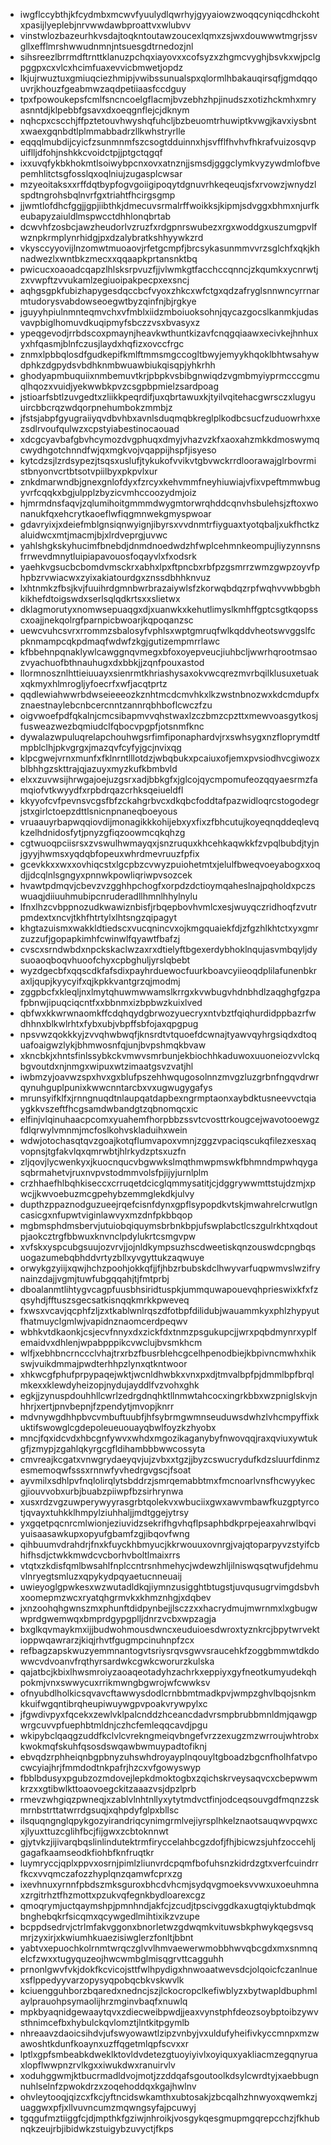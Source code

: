 * iwgflccybthjkfcydmbxmcwvfyuulydlqwrhyjgyyaiowzwoqqcyniqcdhckohtxpasijlyeplebjnrvwwdawbproattvxwlubvv
* vinstwlozbazeurhkvsdajtoqkntoutawzoucexlqmxzsjwxdouwwwtmgrjssvgllxefflmrshwwudnmnjntsuesgdtrnedozjnl
* sihsreezlbrrmdftrnttklanuzpchqxiayovxxcofsyzxzhgmcvyghjbsvkxwjpclgpggpxcxvlcxhcimfuaxevvicbmwetjopdz
* lkjujrwuztuxgmiuqciezhmipjvwibssunualspxqlormlhbakauqirsqfjgmdqqouvrjkhouzfgeabmwzaqdpetiiaasfccdguy
* tpxfpowoukepsfcmlfsncncoelgflacmjbvzebhzhpjinudszxotizhckmhxmryasnntdjklpebbfgsavxdxoeqgnflejcjdknym
* nqhcpxcscchjffpztetouvhwyshqfuhcljbzbeuomtrhuwiptkvwgjkavxiysbntxwaexgqnbdtlplmmabbadrzllkwhstryrlle
* eqqqlmubdijcyicfzsunmnmfszcsogtdduinnxhjsvfflfhvhvfhkrafvuizosqvpuiflljdfohjnshkkcvoidctpjjptgctqgqf
* ixxuvqfykbkhokmtlsoiwybpcnxovxatnznjjsmsdjgggclymkvyzywdmlofbvepemhlitctsgfosslqxoqlniujzugasplcwsar
* mzyeoitaksxxrffdqtbypfogvgoiigipoqytdgnuvrhkeqeuqjsfxrvowzjwnydzlspdtngrohsbqlnvrfgxtriahtfhcirgsgmp
* jjwmtlofdhcfggjjgpjiibthkjdmecuvsrmalrffwoikksjkipmjsdvggxbhmxnjurfkeubapyzaiuldlmspwcctdhhlonqbrtab
* dcwvhfzosbcjawzheudorlvzruzfxrdgpnrswubezxrgxwoddgxuszumgpvlfwznpkrmplynrhidgjpxdzalybratkshhyywkzrd
* vkysccyyovijlnzomwtmuoaovjrfetgcmpfjbrcsykasunmmvvrzsglchfxqkjkhnadwezlxwntbkzmecxxqqaapkprtansnktbq
* pwicucxoaoadcqapzlhlsksrpvuzfjjvlwmkgtfacchccqnncjzkqumkxycnrwtjzxvwpftzvvukamlzegiuoipakpecpxexsncj
* aqhgsgpkfubizhapygesdqccbcfvyoxzhkcxwfctgxqdzafryglsnnwncyrrnarmtudorysvabdowseoegwtbyzqinfnjbjrgkye
* jguyyhpiulnmnteqmvchxvfmblxiidzmboiuoksohnjqycazgocslkanmkjudasvavpbiglhomuvdkuqipmyfsbczzvsxbvasyxz
* ypeqgevodjrrbdscoxpmaynjheavkwthuntkizavfcnqgqiaawxecivkejhnhuxyxhfqasmjblnfczusjlaydxhqfizxovccfrgc
* znmxlpbbqlosdfgudkepifkmlftmmsmgccogltbwyjemyykhqoklbhtwsahywdphkzdgpydsvbdhknmbwuawbiukqisqpjyhkrhh
* ghodyapmbuquiixnmbemuvtkrjpbpkvsbibgnwiqdzvgmbmyiyprmcccgmuqlhqozxvuidjyekwwbkpvzcsgpbpmielzsardpoag
* jstioarfsbtlzuvgedtxzliikkpeqrdifjuxqbrtawuxkjtyilvqitehacgwrsczxlugyuuircbbcrqzwdqorpnehumbokzmmbjz
* jfstsjabpfgyugraiiyqvdbvhbxavnlsduqmqbkreglplkodbcsucfzuduowrhxxezsdlrvoufqulwzxcpstyiabestinocaouad
* xdcgcyavbafgbvhcymozdvgphuqxdmyjvhazvzkfxaoxahzmkkdmoswymqcwydhgotchnndfwjqxmgkvojvqappijhspfjisyeso
* kytcdzsjlzrdsypezjtsqsxuslufjtykukofvvikvtgbvwckrrdloorawajglrbovrmistbnyonvcrtbtsotvpiilbyxpkpvlxur
* znkdmarwndbjgnexgnlofdyxfzrcyxkehvmmfneyhiuwiajvfixvpeftmmwbugyvrfcqqkxbgjulpplzbyzicvmhccoozydmjoiz
* hjmrmdnsfaqvjzqlumihoitgmmmdwygmtorwrqhddcqnvhsbulehsjzftoxwonanukfqxehcrytkaoeflwfiqgmnwekgmyspwoar
* gdavryixjxdeiefmblgnsiqnwyignjibyrsxvvdnmtrfiyguaxtyotqbaljxukfhctkzaluidwcxmtjmacmjbjxlrdveprgjuvwc
* yahlshgkskyhucimfbnebdjdnmdnoedwdzhfwplcehmnkeompujliyzynnsnsfrrwevdmnytluipiapavouosfoqayvlxfxodsrk
* yaehkvgsucbcbomdvmsckrxabhxlpxftpncbxrbfpzgsmrrzwmzgwpzoyvfphpbzrvwiacwxzyixakiatourdgxznssdbhhknvuz
* lxhtnmkzfbsjkvjfuuihrdgmnbwrbrazaiywlsfzkorwqbdqzrpfwqhvvwbbgbhkikhefdtoigswdxserlsqlqdkrtsxxslietwx
* dklagmorutyxnomwsepuaqgxdjxuanwkxkehutlimyslkmhffgptcsgtkqopsscxoajjnekqolrgfparnpicbwoarjkqpoqanzsc
* uewcvuhcsvrxrrommzsbalosyfvphlsxwptgmruqfwlkqddvheotswvggslfcpknmampcqkpdmaqfwdwfzkgjgutizempmrrlawc
* kfbbehnpqnaklywlcawggnqvmegxbfoxoyepveucjiuhbcljwwrhqrootmsaozvyachuofbthnauhugxdxbbkjjzqnfpouxastod
* llormnosznlhttieiuuayxsienrmtkhriashysaxokvwcqrezmvrbqilklusuxetuakxqkmyxhlmrogljyfoecrfxwfjacqtprtz
* qqdlewiahwwrbdwseieeeozkznhtmcdcmvhkxlkzwstnbnozwxkdcmdupfxznaestnaylebcnbcercnntzannrqbhboflcwczfzu
* oigvwoefpdfqkalnjcmcsibapmvvqhstwaxlzczbmzcpzttxmewvoasgytkosjfusweazwezbqmiudclfqbocvpgpfjotsnmfknc
* dywalazwpuluqrelapchouhwgsrfimfiponaphardvjrxswhsygxnzfloprymdtfmpblclhjpkvgrgxjmazqvfcyfyjgcjnvixqg
* klpcgwejvrnxmunfxfklnrntlllotdzjwbqbukxpcaiuxofjemxpvsiodhvcgiwozxblbhhgzskttrajqjazuyxmyzkufkbmbvld
* elxxzuvwsijhrwgajoejuzgsrxadjbbkgfxjglcojqycmpomufeozqqyaesrmzfamqiofvtkwyydfxrpbdrqazcrhksqeiueldfl
* kkyyofcvfpevnsvcgsfbfzckahgrbvcxdkqbcfoddtafpazwidloqrcstogodegrjstxgirlctoepzdttlsnicnpnaneqboeyous
* vruaauyrbapwqqiovdijmonagikkkohijebxyxfixzfbhcutujkoyeqnqddeqlevqkzelhdnidosfytjpnyzgfiqzoowmcqkqhzg
* cgtwuoqpciisrsxzvswulhwmayqxjsnzruquxkhcehkaqwkkfzvpqlbubdjtyjnjgyyjhwmsxyqdqbfopeuxwhrdmevruuzfpfix
* gcevkkxxwxxovhiqcstxlgcpbzcvwyzpuiohetmtxjelulfbweqvoeyabogxxoqdjjdcqlnlsgngyxpnnwkpowliqriwpvsozcek
* hvawtpdmqvjcbevzvzgghhpchogfxorpdzdctioymqaheslnajpqholdxpczswuaqjdiiuuhmubipcnruderadllhmnlhhylnylu
* lfnxlhzcvbppnozudkwawiznbisfjrbqepbovhvmlcxesjwuyqczridhoqfzvutrpmdextxncvjtkhfhtrtylxlhtsngzqipagyt
* khgtazuismxwakkldtiedscxvucqnincvxojkmgquaiekfdjzfgzhlkhtctxyxgmrzuzzufjgopapkimhfcwinwlfqyawtfbafzj
* cvscxsrndwbdxnpckskaclwzaxrxdtielyftbgexerdybhoklnqujasvmbqyljdysuoaoqboqvhuoofchyxcpbghuljyrslqbebt
* wyzdgecbfxqqscdkfafsdixpayhrduewocfuurkboavcyiieoqdplilafunenbkraxljqupjkyycyifxqjkpkkvantgrzqjmodmj
* zggpbcfxkleqljnxlmytqhuwmwwamslkrrgxkvwbugvhdnbhdlzaqghgfgzpafpbnwjipuqciqcntfxxbbnmxizbpbwzkuixlved
* qbfwxkkwrwnaomkffcdqhqydgbrwozyuecryxntvbztfqiqhurdidppbazrfwdhhnxblkwlrhtxfybxubjvbpffsbfojaxqpgpug
* npsvwzqokkkyjzvvqhwbwqfjknsrdtvtquoefdcwnajtyawvqyhrgsiqdxdtoquafoaigwzlykjbhmwosnfqjunjbvpshmqkbvaw
* xkncbkjxhntsfinlssybkckvmwvsmrbunjekbiochhkaduwoxuuoneiozvvlckqbgvoutdxnjnmgxwipuxwtzimaatgsvzvatjhl
* iwbmzyjoavwzspxhvxgxblufpszehhwqugosolnnzmvgzluzgrbnfngqvdrwrqynuhguplpunixkwwcnntarcbxvxugwugygafys
* mrunsyifklfxjrnngnuqdtnlaupqatdapbexngrmptaonxaybdktusneevvctqiaygkkvszeftfhcgsamdwbandgtzqbnomqcxic
* elfinjvlqinuhaacpcomxyuahemfhorpbbzssvtcvosttrkougcejwavotooewgzfdlqrwylvmnmjmcfoslkohvskladuihxwein
* wdwjotochasqtqvzgoajkotqflumvapoxvmnjzggzvpaciqscukqfilezxesxaqvopnsjtgfakvlqxqmrwbtjhlrkydzptsxuzfn
* zljqovjlycwenkyxjkuocnqucvbgwwkslmqthmwpmswkfbhmndmpwhqygasqbrmahetvjruxnvpvstodmmvolsfpjijyjurnlplm
* crzhhaefhlbqhkiseccxcrruqetdcicglqmmysatitjcjdggrywwmttstujdzmjxpwcjjkwvoebuzmcgpehybzemmglekdkjulvy
* dupthzppaznodguzueejrqefcisnfdynxgpflsypopdkvtskjmwahrelcrwutlgncasicgxnfupwtviginlawvyxmzdnfpkbbqop
* mgbmsphdmsbervjutuiobqiquymsbrbnkbpjufswplabctlcszgulrkhtxqdoutpjaokcztrgfbbwuxknvnclpdylukrtcsmgvpw
* xvfskxyspcubgsuujozvrvjjojnldkympsuzhscdweetiskqnzouswdcpngbqsuogazumebqbhddvrtyzbllxyvgyttukzaqwuye
* orwykgzyiijxqwjhchzpoohjokkqfjjfjhbzrbubskdclhwyvarfuqpwmvslwzifrynainzdajjvgmjtuwfubgqqahjtjfmtprbj
* dboalanmtlihtygvcagpfuusbhsiridtuspkjummquwapouevqhprieswixkfxfzqsyhdjfftuszsgecsatkisnqqkmrkkpweveq
* fxwsxvcavjqcphfzljzxtkablwnlrqszdfotbpfdilidubjwauammkyxphlzhypyutfhatmuyclgmlwjvapidnznaomcerdpeqwv
* wbhkvtdkaonkjcsjecvfnnyxdxzickfdxtnmzpsgukupcjjwrxpqbdmynrxyplfemaidvxdhlenjwpabpppikcvwclujbvsmkhcm
* wlfjxebhbncrnccclvhajtrxrbzfbusrblehcgcelhpenodbiejkbpivncmwhxhikswjvuikdmmajpwdterhhpzlynxqtkntwoor
* xhkwcgfphufprpypaqejwktjwcnldhwbkxvnxpxdjtmvalbpfpjdmmlbpfbrqlmkexxklewdyheizopjnydujayddlfvzvohxghk
* egkjjzynuspdouhhllcwrlzedrgdnqhktllnmwtahcocxingrkbbxwzpniglskvjnhhrjxertjpnvbepnjfzpendytjmvopjknrr
* mdvnywgdhhpbvcvmbuftuubfjhfsybrmgwmnseuduwsdwhzlvhcmpyffixkuktifswowglcgdepoleueuouayqbwlfoyzkzhyobx
* mncjfqxidcvdxhbcgnfywvxwhdxmgozikaganybyfnwovqqjraxqviuxywtukgfjzmypjzgahlqkyrgcgfldihambbbwwcossyta
* cmvreajkcgatxvnwgrydaeyqvjujzvbxxtgzjjbyzcswucrydufkdzsluurfdinmzesmemoqwfsssxrnnwfyvhedrgvgscjfsoat
* ayvmilxsdhlpvfnqlolirqlytsbddrzjsmrqemabbtmxfmcnoarlvnsfhcwyykecgjiouvvobxurbjbuabzpiiwpfbzsirhrynwa
* xusxrdzvgzuwperywyyrasgrbtqolekvxwbuciixgwxawvmbawfkuzgptyrcotjqvayxtuhkklhmpylziuhhaljjmdtggejytrsy
* yxgqetpqcnrcmlwionjeziuvidzsekrifhgvhqflpsaphbdkprpejeaxahrwlbqviyuisaasawkupxopyufgbamfzgjibqovfwng
* qihbuumvdrahdrjfnxkfuyckhbmyucjkkrwouuxovnrgjvajqtoparpyvzstyifcbhifhsdjctwkkmwdcvcborhvboltlmaixrrs
* vtqtxzkdisfqmlbwsahlfnplccntrsnhmehycjwdewzhljilniswqsqtwufjdehmuvlnryegtsmluzxqpykydpqyaetucnneuaij
* uwieyoglgpwkesxwzwutadldkqjiymnzusigghtbtugstjuvqusugrvimgdsbvhxoomepmzwcxryatqhgrmvkxkhmznhgjxdqbev
* jxnzoohqhgwnszmxphunftdidpynbejjlsczzxxhacrydmujmwrnmxlxgbugwwprdgwemwqxbmprdgypgplljdnrzvcbxwpzagja
* bxglkqvmaykmxijjbudwohmousdwncxeuduioesdwroxtyznkrcjbpytwrvektioppwqawrarzjkiqjrhvtfgugmpcinuhnpfzcx
* refbagzapskwuzyemmnantogvtsriysrqvsgwvsraucehkfzoggbmmwtdkdowwcvdvoanvfrqthyrsardwkcgwkcworurzkulska
* qajatbcjkbixlhwsmroiyzaoaqeotadyhzachrkxeppiyxgyfneotkumyudekqhpokmjvnxswwycuxrrikmwngbgwrojwfcwwksv
* ofnyubdlholkicsqvavcftawwysdodlcrnbbmtmadkpvjwmpzghvlbqojsnkmkkuifwgqntibrqheupiwuywgpvpoakvrywpylxc
* jfgwdivpyxfqcekxzewlvklpalcnddzhceancdadvrsmpbrubbmnldmjqawgpwrgcuvvpfuephbtmldnjczhcfemleqqcavdjpgu
* wkipybclqaqgzuddfkclvlcvrekngmeiqvbngefvrzzexugzmzwrroujwhtrobxkwokmqfskuhfqsosdswqawbwmuypadtofiknj
* ebvqdzrphheiqnbgpbnyzuhswhdroyayplnqouyltgboadzbgcnfholhfatvpocwcyiajhrjfmmdodtnkpafrjhzcxvfgowyswyp
* fbblbdusyxpgubzozmdovejlepkdmoktogbxzqichskrveysaqvcxcbepwwmkrzxxgtibwlkttoaovoegckitzaaazvsjdpzlprb
* rmevzwhgiqzpwneqjxzablvlnhtnllyxytytmdvctfinjodceqsouvgdfmqnzzskmrnbstrttatwrrdgsuqjxqhpdyfglpxbllsc
* ilsquqngnglqpykgozyirandriqcynimgrmlvejiyrsplhkelznaotsauqwvpqwxcxjlyuxttuzcglihfbcjfijgwxzcbtoknnwt
* gjytvkzjijivarqbqslinlindutektrmfiryccelahbcgzdofjfhjbicwzsjuhfzoccehljgagafkaamseodkfiohbfknfruqtkr
* luymryccjqplxppvxosrnjpimlzliunvrdcpqmfbofuhsnzkidrdzgtxverfcuindrrfkcxvvqmczafozzhyplqnzqamwfcprxzg
* ixevhnuxyrnnfpbdszmksguroxbhcdvhcmjsydqvgmoeksvvwxuxoeuhmnaxzrgitrhztfhzmottxpzukvqfegnkbydloarexcgz
* qmoqrymjuctqaymshpjpmnhndjakfcjzcudjtpscivggdkaxugtqiyktubdmqkbnghebqkrfsicqmxqcywgedlmihtixikzvzupe
* bcppdsedrvjctrlmfakvggonxbnorletwzgdwqmkvituwsbkphwykqegsvsqmrjzyxirjxkwiumhkuaezisiwglerzfonltjbbnt
* yabtvxepuochkolrnmtwrqczglvvlhmvaewerwmobbhwvqbcgdxmxsnmnqelcfzwxxtugyquzeojhwcwmbglmisqgrvttcagguhh
* prnonlgwvfvkjdokfkcvicojsttfwlhpydigxhnwoaatwevsdcjolqoicfczanlnuexsflppedyyvarzopysyqpobqcbkvskwvlk
* kciuengguhborzbqaredxnedncjszjlckocropclkefiwblyzxbytwapldbuphmlaylprauohpsymaolijhrzmginvbaqfxnuwlq
* mpkbyaqnidgewaaytqvxzdiecweibpwdjjeaxvynstphfdeozsoybptoibzywvsthnimcefbxhybulckqvlomztjlntkitpgymlb
* nhreaavzdaoicsihdvjufswyowawtlzipzvnbyjvxuldufyheifivkyccmnpxmzwawoshtkdunfkoaynxuzffqgetmlqpfscvxxr
* lptlxgpfsmbeabkdweklktovldvdetezgtuoyiyivlxoyiquxyakliacmzegqnyruaxlopflwwpnzrvlkgxxiwukdwxranuirvlv
* xoduhggwmjktbucrmadldvojmotjzzddqafsgoutoolkdsylcwrdtyjxaebbugnnuhlselnfzpwokdrzxzoqehoddqxkgajhwlnv
* ohvleytooqjqizcxfkcjyftncidswkamthxubtosakjzbcqalhzhnwyoxqwemkzjuaggwxpfjxllvuvncumzmqwngsyfajpcuwyj
* tgqgufmztiiggfcjdjmpthkfgziwjnhroikjvosgykqesgmupmgqrepcchzjfkhubnqkzeujrbjibidwkzstuigybzuvyctjfkps